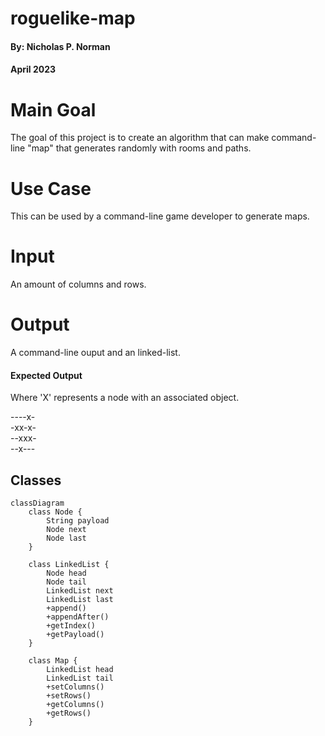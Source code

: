 # roguelike-map

#### By: Nicholas P. Norman
#### April 2023

# Main Goal

The goal of this project is to create an algorithm that can make command-line "map" that generates randomly with rooms and paths.

# Use Case

This can be used by a command-line game developer to generate maps.

# Input

An amount of columns and rows.

# Output

A command-line ouput and an linked-list.

#### Expected Output

Where 'X' represents a node with an associated object.

----x- <br>
-xx-x- <br>
--xxx- <br>
--x--- <br>

## Classes

```mermaid
classDiagram
    class Node {
        String payload
        Node next
        Node last
    }

    class LinkedList {
        Node head
        Node tail
        LinkedList next
        LinkedList last
        +append()
        +appendAfter()
        +getIndex()
        +getPayload()
    }

    class Map {
        LinkedList head
        LinkedList tail
        +setColumns()
        +setRows()
        +getColumns()
        +getRows()
    }
```
